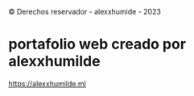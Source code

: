 ©️ Derechos reservador - alexxhumide - 2023

# portafolio web creado por alexxhumilde

https://alexxhumilde.ml
